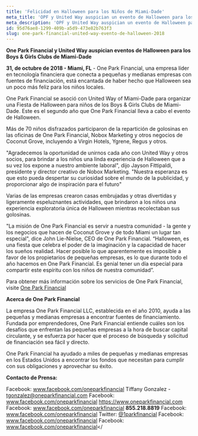 ```yaml
---
title: 'Felicidad en Halloween para los Niños de Miami-Dade'
meta_title: 'OPF y United Way auspician un evento de Halloween para los Boys & Girls Clubs de Miami-Dade'
meta_description: 'OPF y United Way auspician un evento de Halloween para los Boys & Girls Clubs de Miami-Dade'
id: 95d76ae8-1299-409b-a5d9-473e82b763f3
slug: one-park-financial-united-way-evento-de-halloween-2018
---
```

**One Park Financial y United Way auspician eventos de Halloween para los Boys & Girls Clubs de Miami-Dade**

**31, de octubre de 2018 - Miami, FL** - One Park Financial, una empresa líder en tecnología financiera que conecta a pequeñas y medianas empresas con fuentes de financiación, está encantada de haber hecho que Halloween sea un poco más feliz para los niños locales.

One Park Financial se asoció con United Way of Miami-Dade para organizar una Fiesta de Halloween para niños de los Boys & Girls Clubs de Miami-Dade. Este es el segundo año que One Park Financial lleva a cabo el evento de Halloween.

Más de 70 niños disfrazados participaron de la repartición de golosinas en las oficinas de One Park Financial, Nobox Marketing y otros negocios de Coconut Grove, incluyendo a Virgin Hotels, Ygrene, Regus y otros.  

"Agradecemos la oportunidad de unirnos cada año con United Way y otros socios, para brindar a los niños una linda experiencia de Halloween que a su vez los expone a nuestro ambiente laboral", dijo Jayson Fittipaldi, presidente y director creativo de Nobox Marketing. "Nuestra esperanza es que esto pueda despertar su curiosidad sobre el mundo de la publicidad, y proporcionar algo de inspiración para el futuro"  

Varias de las empresas crearon casas embrujadas y otras divertidas y ligeramente espeluznantes actividades, que brindaron a los niños una experiencia exploratoria única de Halloween mientras recolectaban sus golosinas.

"La misión de One Park Financial es servir a nuestra comunidad - la gente y los negocios que hacen de Coconut Grove y de todo Miami un lugar tan especial", dice John Lie-Nielse, CEO de One Park Financial.
“Halloween, es una fiesta que celebra el poder de la imaginación y la capacidad de hacer los sueños realidad. 
Hacer posible lo que aparentemente es imposible a favor de los propietarios de pequeñas empresas, es lo que durante todo el año hacemos en One Park Financial. Es genial tener un día especial para compartir este espíritu con los niños de nuestra comunidad”.

Para obtener más información sobre los servicios de One Park Financial, visite [One Park Financial](oneparkfinancial.com)

**Acerca de One Park Financial**

La empresa One Park Financial LLC, establecida en el año 2010, ayuda a las pequeñas y medianas empresas a encontrar fuentes de financiamiento. Fundada por emprendedores, One Park Financial entiende cuáles son los desafíos que enfrentan las pequeñas empresas a la hora de buscar capital circulante, y se esfuerza por hacer que el proceso de búsqueda y solicitud de financiación sea fácil y directo.

One Park Financial ha ayudado a miles de pequeñas y medianas empresas en los Estados Unidos a encontrar los fondos que necesitan para cumplir con sus obligaciones y aprovechar su éxito. 

**Contacto de Prensa:** 

Facebook: <a href="https://www.facebook.com/oneparkfinancial">www.facebook.com/oneparkfinancial</a>
Tiffany Gonzalez - tgonzalez@oneparkfinancial.com
Facebook: <a href="https://www.facebook.com/oneparkfinancial">www.facebook.com/oneparkfinancial</a>
<a href="https://www.oneparkfinancial.com/">https://www.oneparkfinancial.com</a>
Facebook: <a href="https://www.facebook.com/oneparkfinancial">www.facebook.com/oneparkfinancial</a>
**855.218.8819** 
Facebook: <a href="https://www.facebook.com/oneparkfinancial">www.facebook.com/oneparkfinancial</a>
Twitter: <a href="https://twitter.com/1parkfinancial">@1parkfinancial</a> 
Facebook: <a href="https://www.facebook.com/oneparkfinancial">www.facebook.com/oneparkfinancial</a>
Facebook: <a href="https://www.facebook.com/oneparkfinancial">www.facebook.com/oneparkfinancial</